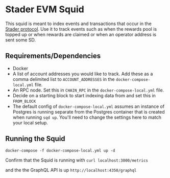 # Stader EVM Squid

This squid is meant to index events and transactions that occur in the [Stader protocol](https://www.staderlabs.com/). Use it to track events such as when the rewards pool is topped up or when rewards are claimed or when an operator address is sent some SD.

## Requirements/Dependencies

* Docker
* A list of account addresses you would like to track. Add these as a comma delimited list to `ACCOUNT_ADDRESSES` in the `docker-compose-local.yml` file.
* An RPC node. Set this in `CHAIN_RPC` in the `docker-compose-local.yml` file.
* Decide on a starting block to start indexing data from and set this in `FROM_BLOCK`
* The default config of `docker-compose-local.yml` assumes an instance of Postgres is running separate from the Postgres container that is created when running `sqd up`. You'll need to change the settings here to match your local setup.


## Running the Squid
`docker-compose -f docker-compose-local.yml up -d`

Confirm that the Squid is running with 
`curl localhost:3000/metrics`

and the the GraphQL API is up
`http://localhost:4350/graphql`